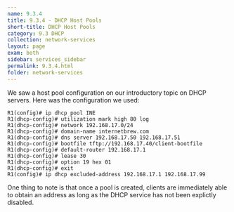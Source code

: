 ```yaml
---
name: 9.3.4
title: 9.3.4 - DHCP Host Pools
short-title: DHCP Host Pools
category: 9.3 DHCP
collection: network-services
layout: page
exam: both
sidebar: services_sidebar
permalink: 9.3.4.html
folder: network-services
---
```

We saw a host pool configuration on our introductory topic on DHCP servers. Here was the configuration we used:
```
R1(config)# ip dhcp pool INE
R1(dhcp-config)# utilization mark high 80 log
R1(dhcp-config)# network 192.168.17.0/24
R1(dhcp-config)# domain-name internetbrew.com
R1(dhcp-config)# dns server 192.168.17.50 192.168.17.51
R1(dhcp-config)# bootfile tftp://192.168.17.40/client-bootfile
R1(dhcp-config)# default-router 192.168.17.1
R1(dhcp-config)# lease 30
R1(dhcp-config)# option 19 hex 01
R1(dhcp-config)# exit
R1(config)# ip dhcp excluded-address 192.168.17.1 192.168.17.99
```
One thing to note is that once a pool is created, clients are immediately able to obtain an address as long as the DHCP service has not been explictly disabled.